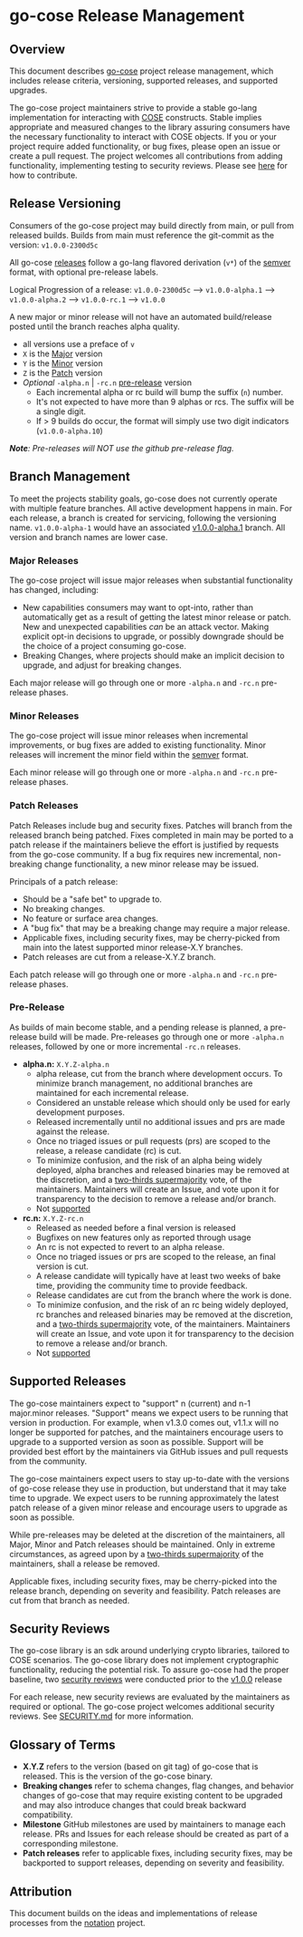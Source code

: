 # go-cose Release Management

## Overview

This document describes [go-cose][go-cose] project release management, which includes release criteria, versioning, supported releases, and supported upgrades.

The go-cose project maintainers strive to provide a stable go-lang implementation for interacting with [COSE][ietf-cose] constructs.
Stable implies appropriate and measured changes to the library assuring consumers have the necessary functionality to interact with COSE objects.
If you or your project require added functionality, or bug fixes, please open an issue or create a pull request.
The project welcomes all contributions from adding functionality, implementing testing to security reviews.
Please see [here](https://github.com/veraison#contributing) for how to contribute.

## Release Versioning

Consumers of the go-cose project may build directly from main, or pull from released builds.
Builds from main must reference the git-commit as the version: `v1.0.0-2300d5c`

All go-cose [releases][releases] follow a go-lang flavored derivation (`v*`) of the [semver][sem-ver] format, with optional pre-release labels.

Logical Progression of a release: `v1.0.0-2300d5c` --> `v1.0.0-alpha.1` --> `v1.0.0-alpha.2` --> `v1.0.0-rc.1` --> `v1.0.0`

A new major or minor release will not have an automated build/release posted until the branch reaches alpha quality.

- all versions use a preface of `v`
- `X` is the [Major](#major-releases) version
- `Y` is the [Minor](#minor-releases) version
- `Z` is the [Patch](#patch-releases) version
- _Optional_ `-alpha.n` | `-rc.n` [pre-release](#pre-release) version
  - Each incremental alpha or rc build will bump the suffix (`n`) number.
  - It's not expected to have more than 9 alphas or rcs.
The suffix will be a single digit.
  - If > 9 builds do occur, the format will simply use two digit indicators (`v1.0.0-alpha.10`)

_**Note**: Pre-releases will NOT use the github pre-release flag._

## Branch Management

To meet the projects stability goals, go-cose does not currently operate with multiple feature branches.
All active development happens in main.
For each release, a branch is created for servicing, following the versioning name.
`v1.0.0-alpha-1` would have an associated [v1.0.0-alpha.1](https://github.com/veraison/go-cose/tree/v1.0.0-alpha.1) branch.
All version and branch names are lower case.

### Major Releases

The go-cose project will issue major releases when substantial functionality has changed, including:

- New capabilities consumers may want to opt-into, rather than automatically get as a result of getting the latest minor release or patch.
New and unexpected capabilities _can_ be an attack vector.
Making explicit opt-in decisions to upgrade, or possibly downgrade should be the choice of a project consuming go-cose.
- Breaking Changes, where projects should make an implicit decision to upgrade, and adjust for breaking changes.

Each major release will go through one or more `-alpha.n` and `-rc.n` pre-release phases.

### Minor Releases

The go-cose project will issue minor releases when incremental improvements, or bug fixes are added to existing functionality.
Minor releases will increment the minor field within the [semver][sem-ver] format.

Each minor release will go through one or more `-alpha.n` and `-rc.n` pre-release phases.

### Patch Releases

Patch Releases include bug and security fixes.
Patches will branch from the released branch being patched.
Fixes completed in main may be ported to a patch release if the maintainers believe the effort is justified by requests from the go-cose community.
If a bug fix requires new incremental, non-breaking change functionality, a new minor release may be issued.

Principals of a patch release:

- Should be a "safe bet" to upgrade to.
- No breaking changes.
- No feature or surface area changes.
- A "bug fix" that may be a breaking change may require a major release.
- Applicable fixes, including security fixes, may be cherry-picked from main into the latest supported minor release-X.Y branches.
- Patch releases are cut from a release-X.Y.Z branch.

Each patch release will go through one or more `-alpha.n` and `-rc.n` pre-release phases.

### Pre-Release

As builds of main become stable, and a pending release is planned, a pre-release build will be made.
Pre-releases go through one or more `-alpha.n` releases, followed by one or more incremental `-rc.n` releases.

- **alpha.n:** `X.Y.Z-alpha.n`
  - alpha release, cut from the branch where development occurs.
To minimize branch management, no additional branches are maintained for each incremental release.
  - Considered an unstable release which should only be used for early development purposes.
  - Released incrementally until no additional issues and prs are made against the release.
  - Once no triaged issues or pull requests (prs) are scoped to the release, a release candidate (rc) is cut.
  - To minimize confusion, and the risk of an alpha being widely deployed, alpha branches and released binaries may be removed at the discretion, and a [two-thirds supermajority][super-majority] vote, of the maintainers.
Maintainers will create an Issue, and vote upon it for transparency to the decision to remove a release and/or branch.
  - Not [supported](#supported-releases)
- **rc.n:** `X.Y.Z-rc.n`
  - Released as needed before a final version is released
  - Bugfixes on new features only as reported through usage
  - An rc is not expected to revert to an alpha release.
  - Once no triaged issues or prs are scoped to the release, an final version is cut.
  - A release candidate will typically have at least two weeks of bake time, providing the community time to provide feedback.
  - Release candidates are cut from the branch where the work is done.
  - To minimize confusion, and the risk of an rc being widely deployed, rc branches and released binaries may be removed at the discretion, and a [two-thirds supermajority][super-majority] vote, of the maintainers.
Maintainers will create an Issue, and vote upon it for transparency to the decision to remove a release and/or branch.
  - Not [supported](#supported-releases)

## Supported Releases

The go-cose maintainers expect to "support" n (current) and n-1 major.minor releases.
"Support" means we expect users to be running that version in production.
For example, when v1.3.0 comes out, v1.1.x will no longer be supported for patches, and the maintainers encourage users to upgrade to a supported version as soon as possible.
Support will be provided best effort by the maintainers via GitHub issues and pull requests from the community.

The go-cose maintainers expect users to stay up-to-date with the versions of go-cose release they use in production, but understand that it may take time to upgrade.
We expect users to be running approximately the latest patch release of a given minor release and encourage users to upgrade as soon as possible.

While pre-releases may be deleted at the discretion of the maintainers, all Major, Minor and Patch releases should be maintained.
Only in extreme circumstances, as agreed upon by a [two-thirds supermajority][super-majority] of the maintainers, shall a release be removed.

Applicable fixes, including security fixes, may be cherry-picked into the release branch, depending on severity and feasibility.
Patch releases are cut from that branch as needed.

## Security Reviews

The go-cose library is an sdk around underlying crypto libraries, tailored to COSE scenarios.
The go-cose library does not implement cryptographic functionality, reducing the potential risk.
To assure go-cose had the proper baseline, two [security reviews](./reports) were conducted prior to the [v1.0.0](https://github.com/veraison/go-cose/releases/tag/v1.0.0) release

For each release, new security reviews are evaluated by the maintainers as required or optional.
The go-cose project welcomes additional security reviews.
See [SECURITY.md](./SECURITY.md) for more information.

## Glossary of Terms

- **X.Y.Z** refers to the version (based on git tag) of go-cose that is released.
This is the version of the go-cose binary.
- **Breaking changes** refer to schema changes, flag changes, and behavior changes of go-cose that may require existing content to be upgraded and may also introduce changes that could break backward compatibility.
- **Milestone** GitHub milestones are used by maintainers to manage each release.
PRs and Issues for each release should be created as part of a corresponding milestone.
- **Patch releases** refer to applicable fixes, including security fixes, may be backported to support releases, depending on severity and feasibility.

## Attribution

This document builds on the ideas and implementations of release processes from the [notation](https://github.com/notaryproject/notation) project.

[go-cose]:        https://github.com/veraison/go-cose
[ietf-cose]:      https://datatracker.ietf.org/group/cose/about/
[sem-ver]:        https://semver.org
[releases]:       https://github.com/veraison/go-cose/releases
[super-majority]: https://en.wikipedia.org/wiki/Supermajority#Two-thirds_vote
